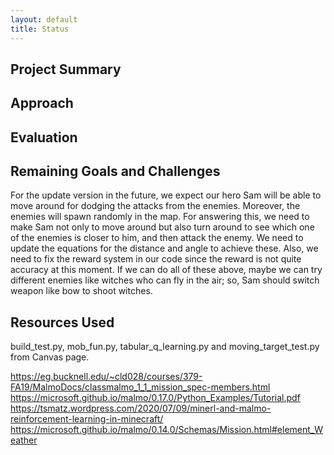 ```yaml
---
layout: default
title: Status
---
```


## Project Summary ##



## Approach ##




## Evaluation ##



## Remaining Goals and Challenges ## 

  For the update version in the future, we expect our hero Sam will be able to move around for dodging the attacks from the enemies. Moreover, the enemies will spawn randomly in the map. For answering this, we need to make Sam not only to move around but also turn around to see which one of the enemies is closer to him, and then attack the enemy. We need to update the equations for the distance and angle to achieve these. Also, we need to fix the reward system in our code since the reward is not quite accuracy at this moment. 
If we can do all of these above, maybe we can try different enemies like witches who can fly in the air; so, Sam should switch weapon like bow to shoot witches. 

## Resources Used ##

build_test.py, mob_fun.py, tabular_q_learning.py and moving_target_test.py from Canvas page.

https://eg.bucknell.edu/~cld028/courses/379-FA19/MalmoDocs/classmalmo_1_1_mission_spec-members.html
https://microsoft.github.io/malmo/0.17.0/Python_Examples/Tutorial.pdf
https://tsmatz.wordpress.com/2020/07/09/minerl-and-malmo-reinforcement-learning-in-minecraft/
https://microsoft.github.io/malmo/0.14.0/Schemas/Mission.html#element_Weather
